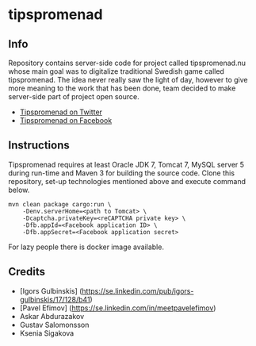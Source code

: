 # tipspromenad

## Info

Repository contains server-side code for project called tipspromenad.nu whose main goal was to digitalize traditional Swedish game called tipspromenad. The idea never really saw the light of day, however to give more meaning to the work that has been done, team decided to make server-side part of project open source.

+ [Tipspromenad on Twitter](http://www.twitter.com/tipspromenad)
+ [Tipspromenad on Facebook](http://www.facebook.com/tipspromenad)

## Instructions

Tipspromenad requires at least Oracle JDK 7, Tomcat 7, MySQL server 5 during run-time and Maven 3 for building the source code. Clone this repository, set-up technologies mentioned above and execute command below.

```
mvn clean package cargo:run \
    -Denv.serverHome=<path to Tomcat> \
    -Dcaptcha.privateKey=<reCAPTCHA private key> \
    -Dfb.appId=<Facebook application ID> \
    -Dfb.appSecret=<Facebook application secret>
```

For lazy people there is docker image available.

## Credits

+ [Igors Gulbinskis] (https://se.linkedin.com/pub/igors-gulbinskis/17/128/b41)
+ [Pavel Efimov] (https://se.linkedin.com/in/meetpavelefimov)
+ Askar Abdurazakov
+ Gustav Salomonsson
+ Ksenia Sigakova

